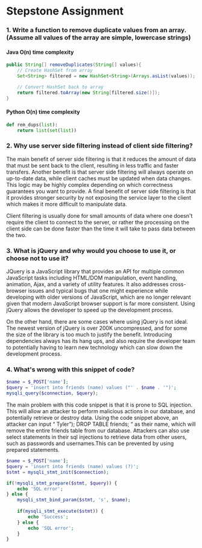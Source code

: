 # Stepstone Assignment 

### 1. Write a function to remove duplicate values from an array. (Assume all values of the array are simple, lowercase strings) 

#### Java O(n) time complexity 
```java
public String[] removeDuplicates(String[] values){ 
    // Create HashSet from array 
    Set<String> filtered = new HashSet<String>(Arrays.asList(values)); 

    // Convert HashSet back to array 
    return filtered.toArray(new String[filtered.size()]);
}
```

#### Python O(n) time complexity 
```python
def rem_dups(list):
    return list(set(list)) 	
```
### 2. Why use server side filtering instead of client side filtering? 

The main benefit of server side filtering is that it reduces the amount of data that must be sent back to the client, resulting in less traffic and faster transfers. Another benefit is that server side filtering will always operate on up-to-date data, while client caches must be updated when data changes. This logic may be highly complex depending on which correctness guarantees you want to provide. A final benefit of server side filtering is that it provides stronger security by not exposing the service layer to the client which makes it more difficult to manipulate data. 

Client filtering is usually done for small amounts of data where one doesn't require the client to connect to the server, or rather the processing on the client side can be done faster than the time it will take to pass data between the two.



### 3. What is jQuery and why would you choose to use it, or choose not to use it? 
JQuery is a JavaScript library that provides an API for multiple common JavaScript tasks including HTML/DOM manipulation, event handling, animation, Ajax, and a variety of utility features. It also addresses cross-browser issues and typical bugs that one might experience while developing with older versions of JavaScript, which are no longer relevant  given that modern JavaScript browser support is far more consistent. Using jQuery allows the developer to speed up the development process. 

On the other hand, there are some cases where using jQuery is not ideal. The newest version of  jQuery is over 200K uncompressed, and for some the size of the library is too much to justify the benefit. 
Introducing dependencies always has its hang ups, and also require the developer team to potentially having to learn new technology which can slow down the development process.

### 4. What's wrong with this snippet of code? 
```php
$name = $_POST['name'];
$query = 'insert into friends (name) values ("' . $name . '")'; 
mysqli_query($connection, $query);
```

The main problem with this code snippet is that it is prone to SQL injection. This will allow an attacker to perform malicious actions in our database, and potentially retrieve or destroy data. Using the code snippet above, an attacker can input “ Tyler”); DROP TABLE friends; “ as their name, which will remove the entire friends table from our database. Attackers can also use select statements in their sql injections to retrieve data from other users, such as passwords and usernames.This can be prevented by using prepared statements. 
```php
$name = $_POST['name'];
$query = 'insert into friends (name) values (?)'; 
$stmt = mysqli_stmt_init($connection);

if(!mysqli_stmt_prepare($stmt, $query)) {
    echo 'SQL error';
} else {
    mysqli_stmt_bind_param($stmt, 's', $name);
    
    if(mysqli_stmt_execute($stmt)) {
        echo 'Success';
    } else {
        echo 'SQL error';
    }
}

```


